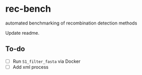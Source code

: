 # rec-bench
automated benchmarking of recombination detection methods

Update readme.

## To-do
- [ ] Run `S1_filter_fasta` via Docker
- [ ] Add xml process
